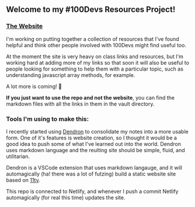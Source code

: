## Welcome to my #100Devs Resources Project!

### [The Website](https://100devsresources.netlify.app/)

I'm working on putting together a collection of resources that I've found helpful and think other people involved with 100Devs might find useful too.

At the moment the site is very heavy on class links and resources, but I'm working hard at adding more of my links so that soon it will also be useful to people looking for something to help them with a particular topic, such as understanding javascript array methods, for example.

A lot more is coming! 🚀

**If you just want to use the repo and not the website**, you can find the markdown files with all the links in them in the vault directory.

### Tools I'm using to make this:

I recently started using [Dendron](https://www.dendron.so) to consolidate my notes into a more usable form. One of it's features is website creation, so I thought it would be a good idea to push some of what I've learned out into the world. Dendron uses markdown language and the reulting site should be simple, fluid, and utilitarian.

Dendron is a VSCode extension that uses markdown langauge, and it will automagically (ha! there was a lot of futzing) build a static website site based on [11ty](https://www.11ty.dev).

This repo is connected to Netlify, and whenever I push a commit Netlify automagically (for real this time) updates the site.
